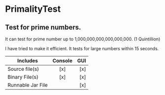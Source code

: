 # PrimalityTest
Test for prime numbers.
-------------------------------
It can test for prime number up to 1,000,000,000,000,000,000. (1 Quintillion)

I have tried to make it efficient. It tests for large numbers within 15 seconds.

| Includes           | Console       | GUI   |
| ------------------ |:-------------:| -----:|
| Source file(s)     |    [x]        |  [x]  |
| Binary File(s)     |    [x]        |  [x]  |
| Runnable Jar File  |               |  [x]  |

